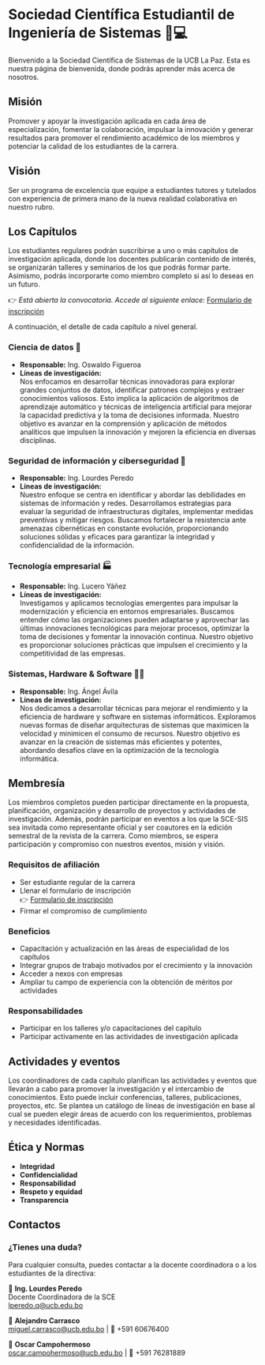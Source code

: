 # Sociedad Científica Estudiantil de Ingeniería de Sistemas 🐧💻

Bienvenido a la Sociedad Científica de Sistemas de la UCB La Paz. Esta es nuestra página de bienvenida, donde podrás aprender más acerca de nosotros.

## Misión

Promover y apoyar la investigación aplicada en cada área de especialización, fomentar la colaboración, impulsar la innovación y generar resultados para promover el rendimiento académico de los miembros y potenciar la calidad de los estudiantes de la carrera.

## Visión

Ser un programa de excelencia que equipe a estudiantes tutores y tutelados con experiencia de primera mano de la nueva realidad colaborativa en nuestro rubro.

## Los Capítulos

Los estudiantes regulares podrán suscribirse a uno o más capítulos de investigación aplicada, donde los docentes publicarán contenido de interés, se organizarán talleres y seminarios de los que podrás formar parte. Asimismo, podrás incorporarte como miembro completo si así lo deseas en un futuro.

👉 *Está abierta la convocatoria. Accede al siguiente enlace:* [Formulario de inscripción](https://forms.gle/s7GEeWe21oNbeYAQ8)

A continuación, el detalle de cada capítulo a nivel general.

### Ciencia de datos 🤖

- **Responsable:** Ing. Oswaldo Figueroa
- **Líneas de investigación:**\
  Nos enfocamos en desarrollar técnicas innovadoras para explorar grandes conjuntos de datos, identificar patrones complejos y extraer conocimientos valiosos. Esto implica la aplicación de algoritmos de aprendizaje automático y técnicas de inteligencia artificial para mejorar la capacidad predictiva y la toma de decisiones informada. Nuestro objetivo es avanzar en la comprensión y aplicación de métodos analíticos que impulsen la innovación y mejoren la eficiencia en diversas disciplinas.

### Seguridad de información y ciberseguridad 🔏

- **Responsable:** Ing. Lourdes Peredo
- **Líneas de investigación:**\
  Nuestro enfoque se centra en identificar y abordar las debilidades en sistemas de información y redes. Desarrollamos estrategias para evaluar la seguridad de infraestructuras digitales, implementar medidas preventivas y mitigar riesgos. Buscamos fortalecer la resistencia ante amenazas cibernéticas en constante evolución, proporcionando soluciones sólidas y eficaces para garantizar la integridad y confidencialidad de la información.

### Tecnología empresarial 🏭

- **Responsable:** Ing. Lucero Yáñez
- **Líneas de investigación:**\
  Investigamos y aplicamos tecnologías emergentes para impulsar la modernización y eficiencia en entornos empresariales. Buscamos entender cómo las organizaciones pueden adaptarse y aprovechar las últimas innovaciones tecnológicas para mejorar procesos, optimizar la toma de decisiones y fomentar la innovación continua. Nuestro objetivo es proporcionar soluciones prácticas que impulsen el crecimiento y la competitividad de las empresas.

### Sistemas, Hardware & Software 🧑‍💻

- **Responsable:** Ing. Ángel Ávila
- **Líneas de investigación:**\
  Nos dedicamos a desarrollar técnicas para mejorar el rendimiento y la eficiencia de hardware y software en sistemas informáticos. Exploramos nuevas formas de diseñar arquitecturas de sistemas que maximicen la velocidad y minimicen el consumo de recursos. Nuestro objetivo es avanzar en la creación de sistemas más eficientes y potentes, abordando desafíos clave en la optimización de la tecnología informática.

## Membresía

Los miembros completos pueden participar directamente en la propuesta, planificación, organización y desarrollo de proyectos y actividades de investigación. Además, podrán participar en eventos a los que la SCE-SIS sea invitada como representante oficial y ser coautores en la edición semestral de la revista de la carrera. Como miembros, se espera participación y compromiso con nuestros eventos, misión y visión.

### Requisitos de afiliación

- Ser estudiante regular de la carrera
- Llenar el formulario de inscripción\
  👉 [Formulario de inscripción](https://forms.gle/s7GEeWe21oNbeYAQ8)
- Firmar el compromiso de cumplimiento

### Beneficios

- Capacitación y actualización en las áreas de especialidad de los capítulos
- Integrar grupos de trabajo motivados por el crecimiento y la innovación
- Acceder a nexos con empresas
- Ampliar tu campo de experiencia con la obtención de méritos por actividades

### Responsabilidades

- Participar en los talleres y/o capacitaciones del capítulo
- Participar activamente en las actividades de investigación aplicada

## Actividades y eventos

Los coordinadores de cada capítulo planifican las actividades y eventos que llevarán a cabo para promover la investigación y el intercambio de conocimientos. Esto puede incluir conferencias, talleres, publicaciones, proyectos, etc. Se plantea un catálogo de líneas de investigación en base al cual se pueden elegir áreas de acuerdo con los requerimientos, problemas y necesidades identificadas.

## Ética y Normas

- **Integridad**
- **Confidencialidad**
- **Responsabilidad**
- **Respeto y equidad**
- **Transparencia**

## Contactos

### ¿Tienes una duda?

Para cualquier consulta, puedes contactar a la docente coordinadora o a los estudiantes de la directiva:

📩 **Ing. Lourdes Peredo**\
Docente Coordinadora de la SCE\
[lperedo.q@ucb.edu.bo](mailto:lperedo.q@ucb.edu.bo)

📩 **Alejandro Carrasco**\
[miguel.carrasco@ucb.edu.bo](mailto:miguel.carrasco@ucb.edu.bo) | 📱 +591 60676400

📩 **Oscar Campohermoso**\
[oscar.campohermoso@ucb.edu.bo](mailto:oscar.campohermoso@ucb.edu.bo) | 📱 +591 76281889

